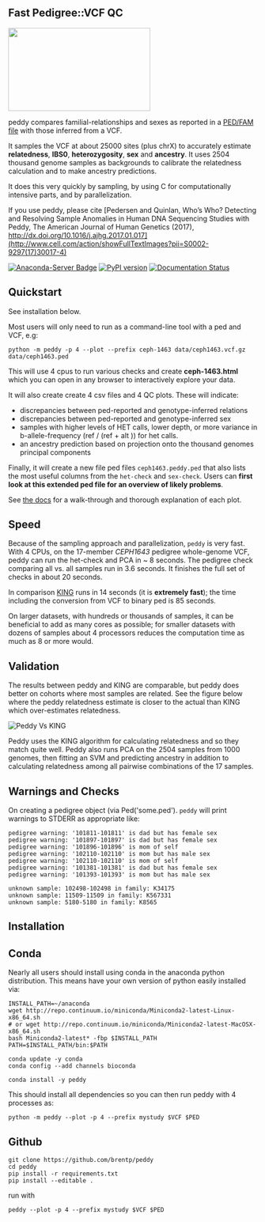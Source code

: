 Fast Pedigree::VCF QC
---------------------

<img src="https://cloud.githubusercontent.com/assets/1739/21734388/5a927926-d420-11e6-8ff9-534046df3305.png" style="width:287px;height:168px">

peddy compares familial-relationships and sexes as reported in a [PED/FAM file](https://www.cog-genomics.org/plink2/formats#fam)
with those inferred from a VCF.

It samples the VCF at about 25000 sites (plus chrX) to accurately estimate **relatedness**, **IBS0**, **heterozygosity**, **sex** and **ancestry**. It uses 2504 thousand genome samples as backgrounds to calibrate the relatedness calculation and to make ancestry predictions.

It does this very quickly by sampling, by using C for computationally intensive parts, and by parallelization.

If you use peddy, please cite [Pedersen and Quinlan, Who’s Who? Detecting and Resolving Sample Anomalies in Human DNA
Sequencing Studies with Peddy, The American Journal of Human Genetics (2017),
http://dx.doi.org/10.1016/j.ajhg.2017.01.017](http://www.cell.com/action/showFullTextImages?pii=S0002-9297(17)30017-4)


[![Anaconda-Server Badge](https://anaconda.org/bioconda/peddy/badges/installer/conda.svg)](https://conda.anaconda.org/bioconda)
[![PyPI version](https://badge.fury.io/py/peddy.svg)](http://badge.fury.io/py/peddy)
[![Documentation Status](https://readthedocs.org/projects/peddy/badge/?version=latest)](http://peddy.readthedocs.org/en/latest/?badge=latest)
<!--
[![Build Status](https://travis-ci.org/brentp/peddy.svg?branch=master)](https://travis-ci.org/brentp/peddy)
-->


Quickstart
----------

See installation below.

Most users will only need to run as a command-line tool with a ped and VCF, e.g:

```
python -m peddy -p 4 --plot --prefix ceph-1463 data/ceph1463.vcf.gz data/ceph1463.ped
```

This will use 4 cpus to run various checks and create **ceph-1463.html** which
you can open in any browser to interactively explore your data.

It will also create create 4 csv files and 4 QC plots.
These will indicate:

+ discrepancies between ped-reported and genotype-inferred relations
+ discrepancies between ped-reported and genotype-inferred sex
+ samples with higher levels of HET calls, lower depth, or more variance in b-allele-frequency (ref / (ref + alt )) for het calls.
+ an ancestry prediction based on projection onto the thousand genomes principal components

Finally, it will create a new file ped files `ceph1463.peddy.ped` that also lists
the most useful columns from the `het-check` and `sex-check`. Users can **first
look at this extended ped file for an overview of likely problems**.

See [the docs](http://peddy.readthedocs.io/en/latest/) for a walk-through and thorough explanation of each plot.

Speed
-----

Because of the sampling approach and parallelization, `peddy` is very fast.
With 4 CPUs, on the 17-member *CEPH1643* pedigree whole-genome VCF, peddy can run the het-check and PCA in ~ 8 seconds. The pedigree check comparing all vs.
all samples run in 3.6 seconds.
It finishes the full set of checks in about 20 seconds.

In comparison [KING](http://people.virginia.edu/~wc9c/KING/manual.html) runs
in 14 seconds (it is **extremely fast**); the time including the conversion
from VCF to binary ped is 85 seconds.

On larger datasets, with hundreds or thousands of samples, it can be beneficial to add as many
cores as possible; for smaller datasets with dozens of samples about 4 processors reduces the
computation time as much as 8 or more would.


Validation
----------

The results between peddy and KING are comparable, but peddy does better on
cohorts where most samples are related. See the figure below where the peddy
relatedness estimate is closer to the actual than KING which over-estimates relatedness.

![Peddy Vs KING](https://raw.githubusercontent.com/brentp/peddy/master/docs/_static/peddy-v-king.png "Comparison with KING")

Peddy uses the KING algorithm for calculating relatedness and so they
match quite well.
Peddy also runs PCA on the 2504 samples from 1000 genomes,
then fitting an SVM and predicting ancestry in addition to
calculating relatedness among all pairwise combinations of the 17 samples.

Warnings and Checks
-------------------

On creating a pedigree object (via Ped('some.ped'). `peddy` will print warnings to STDERR as appropriate like:

```
pedigree warning: '101811-101811' is dad but has female sex
pedigree warning: '101897-101897' is dad but has female sex
pedigree warning: '101896-101896' is mom of self
pedigree warning: '102110-102110' is mom but has male sex
pedigree warning: '102110-102110' is mom of self
pedigree warning: '101381-101381' is dad but has female sex
pedigree warning: '101393-101393' is mom but has male sex

unknown sample: 102498-102498 in family: K34175
unknown sample: 11509-11509 in family: K567331
unknown sample: 5180-5180 in family: K8565
```

Installation
------------

## Conda
Nearly all users should install using conda in the anaconda python distribution. This means
have your own version of python easily installed via:

```
INSTALL_PATH=~/anaconda
wget http://repo.continuum.io/miniconda/Miniconda2-latest-Linux-x86_64.sh
# or wget http://repo.continuum.io/miniconda/Miniconda2-latest-MacOSX-x86_64.sh
bash Miniconda2-latest* -fbp $INSTALL_PATH
PATH=$INSTALL_PATH/bin:$PATH

conda update -y conda
conda config --add channels bioconda

conda install -y peddy
```

This should install all dependencies so you can then run peddy with 4 processes as:

```
python -m peddy --plot -p 4 --prefix mystudy $VCF $PED
```

## Github

```
git clone https://github.com/brentp/peddy
cd peddy
pip install -r requirements.txt
pip install --editable .
```

run with 

```
peddy --plot -p 4 --prefix mystudy $VCF $PED
```